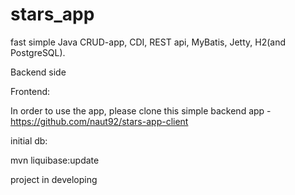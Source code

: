 # stars_app
fast simple Java CRUD-app, CDI, REST api, MyBatis, Jetty, H2(and PostgreSQL).

Backend side

Frontend:

In order to use the app, please clone this simple backend app - https://github.com/naut92/stars-app-client



initial db: 

mvn liquibase:update


project in developing